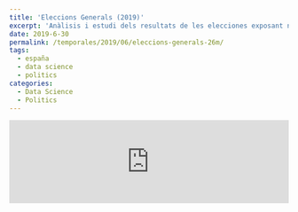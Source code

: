 ```yaml
---
title: 'Eleccions Generals (2019)'
excerpt: 'Anàlisis i estudi dels resultats de les elecciones exposant noves eines d`anàlisis.'
date: 2019-6-30
permalink: /temporales/2019/06/eleccions-generals-26m/
tags:
  - españa
  - data science
  - politics
categories:
  - Data Science
  - Politics
---
```



<iframe class="generales-mapa-iframe" style="border: 0px;" src="https://lab.eldiario.es/estaticos/secciones-censales-28A/mapbox-censales-28a-final-v4.html" scrolling="no" allowfullscreen="true" width="100%"></iframe>

